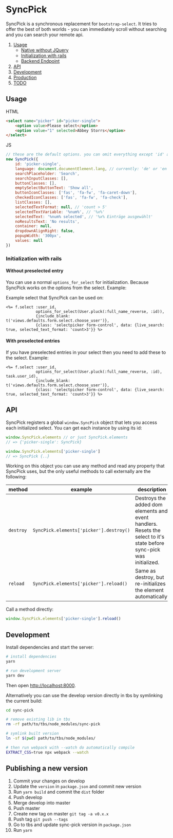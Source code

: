 # SyncPick

SyncPick is a synchronous replacement for `bootstrap-select`. It tries to offer the best of both worlds - you can immediately scroll without searching and you can search your remote api.

1. [Usage](#markdown-header-usage)
    * [Native without JQuery](#markdown-header-native-without-jquery)
    * [Initialization with rails](#markdown-header-initialization-with-rails)
    * [Backend Endpoint](#markdown-header-backend-endpoint)
2. [API](#markdown-header-api)
3. [Development](#markdown-header-development)
4. [Production](#markdown-header-building-for-production)
5. [TODO](#markdown-header-todo)

## Usage

HTML
```html
<select name="picker" id="picker-single">
    <option value>Please select</option>
    <option value="1" selected>Abbey Storrs</option>
</select>
```

JS
```javascript
// these are the default options. you can omit everything except 'id' and 'url'
new SyncPick({
    id: 'picker-single',
    language: document.documentElement.lang, // currently: 'de' or 'en'
    searchPlaceholder: 'Search',
    searchInputClasses: [],
    buttonClasses: [],
    emptySelectButtonText: 'Show all',
    buttonIconClasses: ['fas', 'fa-fw', 'fa-caret-down'],
    checkedIconClasses: ['fas', 'fa-fw', 'fa-check'],
    listClasses: [],
    selectedTextFormat: null, // 'count > 5'
    selectedTextVariable: '%num%', // '%x%'
    selectedText: '%num% selected', // '%x% Einträge ausgewählt'
    noResultsText: 'No results',
    container: null,
    dropdownAlignRight: false,
    popupWidth: '300px',
    values: null
})
```

### Initialization with rails

#### Without preselected entry

You can use a normal `options_for_select` for initialization. Because SyncPick works on the options from the select. Example:

Example select that SyncPick can be used on:

```erb
<%= f.select :user_id,
             options_for_select(User.pluck(:full_name_reverse, :id)),
             {include_blank: t('views.defaults.form.select.choose_user')}, 
             {class: 'selectpicker form-control', data: {live_search: true, selected_text_format: 'count>3'}} %>
```

#### With preselected entries

If you have preselected entries in your select then you need to add these to the select. Example:

```erb
<%= f.select :user_id,
             options_for_select(User.pluck(:full_name_reverse, :id), task.user_id),
             {include_blank: t('views.defaults.form.select.choose_user')}, 
             {class: 'selectpicker form-control', data: {live_search: true, selected_text_format: 'count>3'}} %>
```

## API

SyncPick registers a global `window.SyncPick` object that lets you access each initialized select. You can get each instance by using its id: 

```javascript
window.SyncPick.elements // or just SyncPick.elements
// => {'picker-single': SyncPick}

window.SyncPick.elements['picker-single']
// => SyncPick {..}
```

Working on this object you can use any method and read any property that SyncPick uses, but the only useful methods to call externally are the following:

| method  | example                                 | description                                                                                                             |
|---------|-----------------------------------------|-------------------------------------------------------------------------------------------------------------------------|
| `destroy` | `SyncPick.elements['picker'].destroy()` | Destroys the added dom elements and event handlers. Resets the select to it's state before sync-pick was initialized. |
| `reload`  | `SyncPick.elements['picker'].reload()`  | Same as destroy, but re-initializes the element automatically.                                                        |
 

Call a method directly:

```javascript
window.SyncPick.elements['picker-single'].reload()
```

## Development

Install dependencies and start the server:

```bash
# install dependencies
yarn

# run development server
yarn dev
```

Then open [http://localhost:8000](http://localhost:8000). 

Alternatively you can use the develop version directly in tbs by symlinking the current build:

```bash
cd sync-pick

# remove existing lib in tbs
rm -rf path/to/tbs/node_modules/sync-pick

# symlink built version
ln -sf $(pwd) path/to/tbs/node_modules/

# then run webpack with --watch do automatically compile
EXTRACT_CSS=true npx webpack --watch
```

## Publishing a new version

1. Commit your changes on develop
2. Update the `version` in `package.json` and commit new version
3. Run `yarn build` and commit the `dist` folder
4. Push develop
5. Merge develop into master
6. Push master
7. Create new tag on master `git tag -a v0.x.x`
8. Push tag `git push --tags`
9. Go to tbs and update sync-pick version in `package.json`
10. Run `yarn` 
